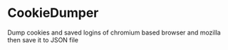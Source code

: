 ﻿# CookieDumper
Dump cookies and saved logins of chromium based browser and mozilla then save it to JSON file
